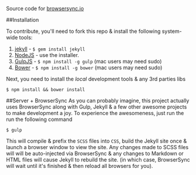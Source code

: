 Source code for [browsersync.io](http://browsersync.io/)

##Installation

To contribute, you'll need to fork this repo & install the following system-wide tools:
 
1. [jekyll](http://jekyllrb.com/) - `$ gem install jekyll`
2. [NodeJS](http://nodejs.org) - use the installer.
3. [GulpJS](https://github.com/gulpjs/gulp) - `$ npm install -g gulp` (mac users may need sudo)
4. [Bower](http://bower.io/) - `$ npm install -g bower` (mac users may need sudo)

Next, you need to install the *local* development tools & any 3rd parties libs

```
$ npm install && bower install
```

##Server + BrowserSync
As you can probably imagine, this project actually uses BrowserSync along with Gulp, Jekyll & a few other awesome projects
to make development a joy. To experience the awesomeness, just run the run the following command

```
$ gulp
```

This will compile & prefix the `SCSS` files into `CSS`, build the Jekyll site once & launch a browser window to view the site.
Any changes made to SCSS files will will be auto-injected via BrowserSync & any changes to Markdown or HTML files will cause
Jekyll to rebuild the site. (in which case, BrowserSync will wait until it's finished & then reload all browsers for you).